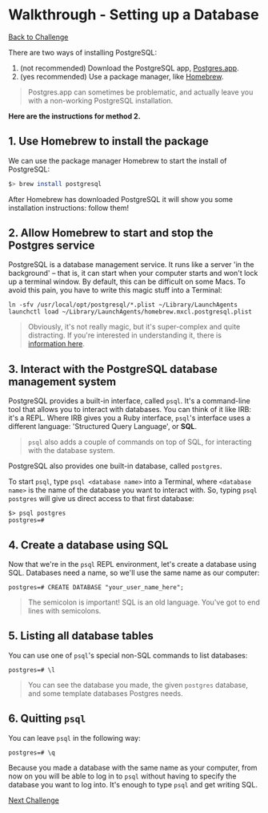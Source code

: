 # Walkthrough - Setting up a Database

[Back to Challenge](../03_setting_up_a_database.md)

There are two ways of installing PostgreSQL: 

1. (not recommended) Download the PostgreSQL app, [Postgres.app](https://postgresapp.com/).
2. (yes recommended) Use a package manager, like [Homebrew](https://brew.sh/).

> Postgres.app can sometimes be problematic, and actually leave you with a non-working PostgreSQL installation.

**Here are the instructions for method 2.**

## 1. Use Homebrew to install the package

We can use the package manager Homebrew to start the install of PostgreSQL:

```sh
$> brew install postgresql
```

After Homebrew has downloaded PostgreSQL it will show you some installation instructions: follow them!

## 2. Allow Homebrew to start and stop the Postgres service

PostgreSQL is a database management service. It runs like a server 'in the background' – that is, it can start when your computer starts and won't lock up a terminal window. By default, this can be difficult on some Macs. To avoid this pain, you have to write this magic stuff into a Terminal:

```shell
ln -sfv /usr/local/opt/postgresql/*.plist ~/Library/LaunchAgents
launchctl load ~/Library/LaunchAgents/homebrew.mxcl.postgresql.plist
```

> Obviously, it's not really magic, but it's super-complex and quite distracting. If you're interested in understanding it, there is [information here](https://robots.thoughtbot.com/starting-and-stopping-background-services-with-homebrew).

## 3. Interact with the PostgreSQL database management system

PostgreSQL provides a built-in interface, called `psql`. It's a command-line tool that allows you to interact with databases. You can think of it like IRB: it's a REPL. Where IRB gives you a Ruby interface, `psql`'s interface uses a different language: 'Structured Query Language', or **SQL**.

> `psql` also adds a couple of commands on top of SQL, for interacting with the database system.

PostgreSQL also provides one built-in database, called `postgres`.

To start `psql`, type `psql <database name>` into a Terminal, where `<database name>` is the name of the database you want to interact with. So, typing `psql postgres` will give us direct access to that first database:

```
$> psql postgres
postgres=#
```

## 4. Create a database using SQL

Now that we're in the `psql` REPL environment, let's create a database using SQL. Databases need a name, so we'll use the same name as our computer:

```
postgres=# CREATE DATABASE "your_user_name_here";
```

> The semicolon is important! SQL is an old language. You've got to end lines with semicolons.

## 5. Listing all database tables

You can use one of `psql`'s special non-SQL commands to list databases:

```
postgres=# \l
```

> You can see the database you made, the given `postgres` database, and some template databases Postgres needs.

## 6. Quitting `psql`

You can leave `psql` in the following way:

```
postgres=# \q
```

Because you made a database with the same name as your computer, from now on you will be able to log in to `psql` without having to specify the database you want to log into. It's enough to type `psql` and get writing SQL.

[Next Challenge](../04_creating_your_first_table.md)
